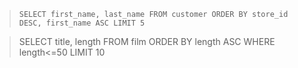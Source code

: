 > `SELECT first_name, last_name FROM customer
> ORDER BY store_id DESC, first_name ASC
> LIMIT 5`

> SELECT title, length FROM film
> ORDER BY length ASC
> WHERE length<=50
> LIMIT 10
>
>